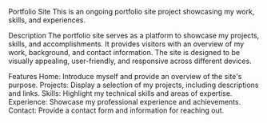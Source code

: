 Portfolio Site
This is an ongoing portfolio site project showcasing my work, skills, and experiences.

Description
The portfolio site serves as a platform to showcase my projects, skills, and accomplishments. It provides visitors with an overview of my work, background, and contact information. The site is designed to be visually appealing, user-friendly, and responsive across different devices.


Features
Home: Introduce myself and provide an overview of the site's purpose.
Projects: Display a selection of my projects, including descriptions and links.
Skills: Highlight my technical skills and areas of expertise.
Experience: Showcase my professional experience and achievements.
Contact: Provide a contact form and information for reaching out.
